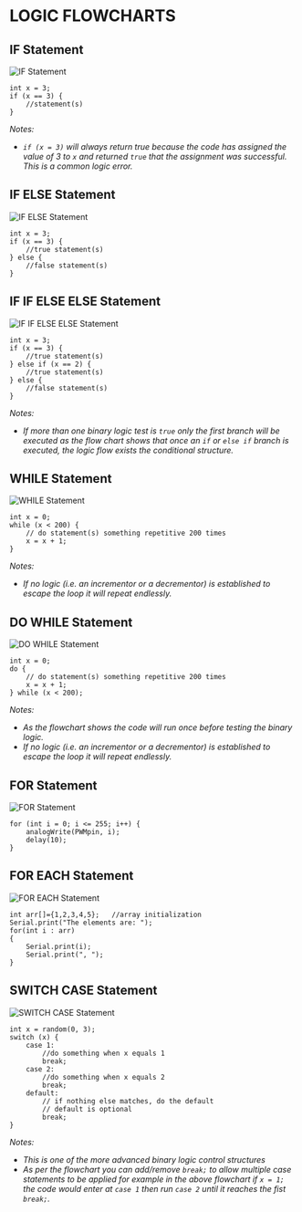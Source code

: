 # LOGIC FLOWCHARTS
## IF Statement
![IF Statement](https://github.com/TempeHS/TempeHS_Ardunio_Boilerplate/blob/main/Ardunio_Bootcamp/08.binaryLogic/if_statement.drawio.png)

    int x = 3;
    if (x == 3) {
        //statement(s)
    }
*Notes:*
- *`if (x = 3)` will always return true because the code has assigned the value of 3 to `x` and returned `true` that the assignment was successful. This is a common logic error.*

## IF ELSE Statement
![IF ELSE Statement](https://github.com/TempeHS/TempeHS_Ardunio_Boilerplate/blob/main/Ardunio_Bootcamp/08.binaryLogic/if_else_statement.drawio.png)

    int x = 3;
    if (x == 3) {
        //true statement(s)
    } else {
        //false statement(s)
    }

## IF IF ELSE ELSE Statement
![IF IF ELSE ELSE Statement](https://github.com/TempeHS/TempeHS_Ardunio_Boilerplate/blob/main/Ardunio_Bootcamp/08.binaryLogic/if_else_if_statement.drawio.png)

    int x = 3;
    if (x == 3) {
        //true statement(s)
    } else if (x == 2) {
        //true statement(s)
    } else {
        //false statement(s)
    }
*Notes:*
- *If more than one binary logic test is `true` only the first branch will be executed as the flow chart shows that once an `if` or `else if` branch is executed, the logic flow exists the conditional structure.*

## WHILE Statement
![WHILE Statement](https://github.com/TempeHS/TempeHS_Ardunio_Boilerplate/blob/main/Ardunio_Bootcamp/08.binaryLogic/while_statement.drawio.png)

    int x = 0;
    while (x < 200) {
        // do statement(s) something repetitive 200 times
        x = x + 1;
    }
*Notes:*
- *If no logic (i.e. an incrementor or a decrementor) is established to escape the loop it will repeat endlessly.*

## DO WHILE Statement
![DO WHILE Statement](https://github.com/TempeHS/TempeHS_Ardunio_Boilerplate/blob/main/Ardunio_Bootcamp/08.binaryLogic/do_while_statement.drawio.png)

    int x = 0;
    do {
        // do statement(s) something repetitive 200 times
        x = x + 1;
    } while (x < 200);
*Notes:*
- *As the flowchart shows the code will run once before testing the binary logic.*
- *If no logic (i.e. an incrementor or a decrementor) is established to escape the loop it will repeat endlessly.*

## FOR Statement
![FOR Statement](https://github.com/TempeHS/TempeHS_Ardunio_Boilerplate/blob/main/Ardunio_Bootcamp/08.binaryLogic/for_statement.drawio.png)

    for (int i = 0; i <= 255; i++) {
        analogWrite(PWMpin, i);
        delay(10);
    }

## FOR EACH Statement
![FOR EACH Statement](https://github.com/TempeHS/TempeHS_Ardunio_Boilerplate/blob/main/Ardunio_Bootcamp/08.binaryLogic/foreach_statement.drawio.png)

    int arr[]={1,2,3,4,5};   //array initialization
    Serial.print("The elements are: ");
    for(int i : arr)
    {
    	Serial.print(i);
        Serial.print(", ");
    }

## SWITCH CASE Statement
![SWITCH CASE Statement](https://github.com/TempeHS/TempeHS_Ardunio_Boilerplate/blob/main/Ardunio_Bootcamp/08.binaryLogic/switch_case_statement.drawio.png)

    int x = random(0, 3);
    switch (x) {
        case 1:
            //do something when x equals 1
            break;
        case 2:
            //do something when x equals 2
            break;
        default:
            // if nothing else matches, do the default
            // default is optional
            break;
    }

*Notes:*
- *This is one of the more advanced binary logic control structures*
- *As per the flowchart you can add/remove `break;` to allow multiple case statements to be applied for example in the above flowchart if `x = 1;` the code would enter at `case 1` then run `case 2` until it reaches the fist `break;`.*